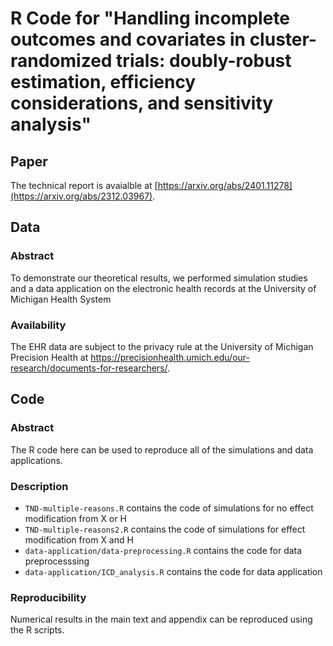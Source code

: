 # R Code for "Handling incomplete outcomes and covariates in cluster-randomized trials: doubly-robust estimation, efficiency considerations, and sensitivity analysis"

## Paper

The technical report is avaialble at [https://arxiv.org/abs/2401.11278](https://arxiv.org/abs/2312.03967).

## Data

### Abstract 

To demonstrate our theoretical results, we performed simulation studies and a data application on the electronic health records at the University of Michigan Health System

### Availability 
The EHR data are subject to the privacy rule at the University of Michigan Precision Health at https://precisionhealth.umich.edu/our-research/documents-for-researchers/.

## Code

### Abstract
The R code here can be used to reproduce all of the simulations and data applications.

### Description 

 - `TND-multiple-reasons.R` contains the code of simulations for no effect modification from X or H
 - `TND-multiple-reasons2.R` contains the code of simulations for effect modification from X and H
 - `data-application/data-preprocessing.R` contains the code for data preprocesssing
 - `data-application/ICD_analysis.R` contains the code for data application

### Reproducibility 
Numerical results in the main text and appendix can be reproduced using the R scripts.
